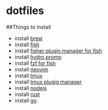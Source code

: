 # dotfiles

##Things to install

-   install [brew]()
-   install [fish]()
-   install [fisher plugin manager for fish]()
-   install [hydro promp]()
-   install [fzf for fish](https://github.com/jethrokuan/fzf)
-   install [neovim]()
-   install [tmux]()
-   install [tmux plugig manager](https://github.com/tmux-plugins/tpm)
-   install [nodejs]()
-   install [rust]()
-   install [go]()
